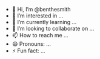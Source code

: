 - 👋 Hi, I’m @benthesmith
- 👀 I’m interested in ...
- 🌱 I’m currently learning ...
- 💞️ I’m looking to collaborate on ...
- 📫 How to reach me ...
- 😄 Pronouns: ...
- ⚡ Fun fact: ...

<!---
benthesmith/benthesmith is a ✨ special ✨ repository because its `README.md` (this file) appears on your GitHub profile.
You can click the Preview link to take a look at your changes.
--->
